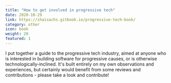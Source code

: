 ```yaml
---
title: "How to get involved in progressive tech"
date: 2020-10-29
link: https://shaisachs.gitbook.io/progressive-tech-book/ 
category: other
icon: book
weight: 20
featured: 1
---
```


I put together a guide to the progressive tech industry, aimed at anyone who is interested in building software for progressive causes, or is otherwise technologically-inclined. It's built entirely on my own observations and experiences, but certainly would benefit from some reviews and contributions - please take a look and contribute!
